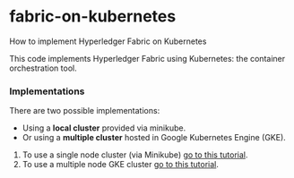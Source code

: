 # fabric-on-kubernetes
How to implement Hyperledger Fabric on Kubernetes

This code implements Hyperledger Fabric using Kubernetes: the container orchestration tool.

### Implementations

There are two possible implementations: 
+ Using a **local cluster** provided via minikube.
+ Or using a **multiple cluster** hosted in Google Kubernetes Engine (GKE).

1. To use a single node cluster (via Minikube) [go to this tutorial](README_minikube.md).
2. To use a multiple node GKE cluster [go to this tutorial](README_gcloud.md).

